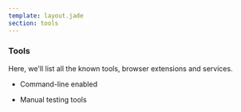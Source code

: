 ```yaml
---
template: layout.jade
section: tools
---
```


### Tools

Here, we'll list all the known tools, browser extensions and services.

  * Command-line enabled

  * Manual testing tools